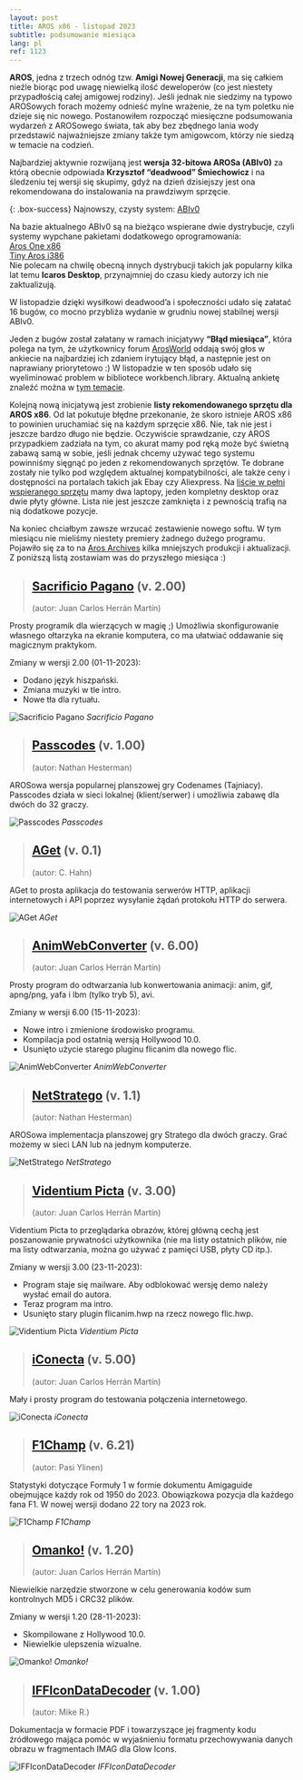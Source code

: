 ```yaml
---
layout: post
title: AROS x86 - listopad 2023
subtitle: podsumowanie miesiąca
lang: pl
ref: 1123
---
```


**AROS**, jedna z trzech odnóg tzw. **Amigi Nowej Generacji**, ma się całkiem nieźle biorąc pod uwagę niewielką ilość deweloperów (co jest niestety przypadłością całej amigowej rodziny). Jeśli jednak nie siedzimy na typowo AROSowych forach możemy odnieść mylne wrażenie, że na tym poletku nie dzieje się nic nowego. Postanowiłem rozpocząć miesięczne podsumowania wydarzeń z AROSowego świata, tak aby bez zbędnego lania wody przedstawić najważniejsze zmiany także tym amigowcom, którzy nie siedzą w temacie na codzień.

Najbardziej aktywnie rozwijaną jest **wersja 32-bitowa AROSa (ABIv0)** za którą obecnie odpowiada **Krzysztof “deadwood” Śmiechowicz** i na śledzeniu tej wersji się skupimy, gdyż na dzień dzisiejszy jest ona rekomendowana do instalowania na prawdziwym sprzęcie.  

{: .box-success}
Najnowszy, czysty system: [ABIv0](https://github.com/deadw00d/AROS/releases/tag/ABIv0_20211128-1)

Na bazie aktualnego ABIv0 są na bieżąco wspierane dwie dystrybucje, czyli systemy wypchane pakietami dodatkowego oprogramowania:  
[Aros One x86](https://sites.google.com/view/arosone)  
[Tiny Aros i386](https://tinyaros.flazio.com)  
Nie polecam na chwilę obecną innych dystrybucji takich jak popularny kilka lat temu **Icaros Desktop**, przynajmniej do czasu kiedy autorzy ich nie zaktualizują.

W listopadzie dzięki wysiłkowi deadwood’a i społeczności udało się załatać 16 bugów, co mocno przybliża wydanie w grudniu nowej stabilnej wersji ABIv0. 

Jeden z bugów został załatany w ramach inicjatywy **“Błąd miesiąca”**, która polega na tym, że użytkownicy forum [ArosWorld](https://www.arosworld.org) oddają swój głos w ankiecie na najbardziej ich zdaniem irytujący błąd, a następnie jest on naprawiany priorytetowo :) W listopadzie w ten sposób udało się wyeliminować problem w bibliotece workbench.library. Aktualną ankietę znaleźć można w [tym temacie](https://www.arosworld.org/infusions/forum/viewthread.php?thread_id=1158).

Kolejną nową inicjatywą jest zrobienie **listy rekomendowanego sprzętu dla AROS x86**. Od lat pokutuje błędne przekonanie, że skoro istnieje AROS x86 to powinien uruchamiać się na każdym sprzęcie x86. Nie, tak nie jest i jeszcze bardzo długo nie będzie. Oczywiście sprawdzanie, czy AROS przypadkiem zadziała na tym, co akurat mamy pod ręką może być świetną zabawą samą w sobie, jeśli jednak chcemy używać tego systemu powinniśmy sięgnąć po jeden z rekomendowanych sprzętów. Te dobrane zostały nie tylko pod względem aktualnej kompatybilności, ale także ceny i dostępności na portalach takich jak Ebay czy Aliexpress. Na [liście w pełni wspieranego sprzętu](https://en.wikibooks.org/wiki/Aros/Platforms/x86_Complete_System_HCL#Recommended_hardware) mamy dwa laptopy, jeden kompletny desktop oraz dwie płyty główne. Lista nie jest jeszcze zamknięta i z pewnością trafią na nią dodatkowe pozycje. 

Na koniec chciałbym zawsze wrzucać zestawienie nowego softu. W tym miesiącu nie mieliśmy niestety premiery żadnego dużego programu. Pojawiło się za to na [Aros Archives](http://archives.aros-exec.org) kilka mniejszych produkcji i aktualizacji. Z poniższą listą zostawiam was do przyszłego miesiąca :)

> ## [Sacrificio Pagano](http://archives.aros-exec.org/?function=showfile&file=utility/misc/sacrificopagano.lha) (v. 2.00)
> (autor: Juan Carlos Herrán Martín)

Prosty programik dla wierzących w magię ;) Umożliwia skonfigurowanie własnego ołtarzyka na ekranie komputera, co ma ułatwiać oddawanie się magicznym praktykom. 

Zmiany w wersji 2.00 (01-11-2023):  
- Dodano język hiszpański.  
- Zmiana muzyki w tle intro.  
- Nowe tła dla rytuału.  

![Sacrificio Pagano](/assets/img/pagano.jpg)
*Sacrificio Pagano*

> ## [Passcodes](http://archives.aros-exec.org/?function=showfile&file=game/misc/passcodes.i386-aros.lha) (v. 1.00)
> (autor: Nathan Hesterman)

AROSowa wersja popularnej planszowej gry Codenames (Tajniacy). Passcodes działa w sieci lokalnej (klient/serwer) i umożliwia zabawę dla dwóch do 32 graczy.

![Passcodes](/assets/img/passcodes.jpg)
*Passcodes*

> ## [AGet](http://archives.aros-exec.org/?function=showfile&file=network/aget.lha) (v. 0.1)
> (autor: C. Hahn)

AGet to prosta aplikacja do testowania serwerów HTTP, aplikacji internetowych i API poprzez wysyłanie żądań protokołu HTTP do serwera.

![AGet](/assets/img/aget.jpg)
*AGet*

> ## [AnimWebConverter](http://archives.aros-exec.org/?function=showfile&file=graphics/convert/animwebconverter.lha) (v. 6.00)
> (autor: Juan Carlos Herrán Martín)

Prosty program do odtwarzania lub konwertowania animacji: anim, gif, apng/png, yafa i lbm (tylko tryb 5), avi.

Zmiany w wersji 6.00 (15-11-2023):
- Nowe intro i zmienione środowisko programu.  
- Kompilacja pod ostatnią wersją Hollywood 10.0.  
- Usunięto użycie starego pluginu flicanim dla nowego flic.  

![AnimWebConverter](/assets/img/animwebconv.jpg)
*AnimWebConverter*

> ## [NetStratego](http://archives.aros-exec.org/?function=showfile&file=game/server/netstratego.i386-aros.lha) (v. 1.1)
> (autor: Nathan Hesterman)

AROSowa implementacja planszowej gry Stratego dla dwóch graczy. Grać możemy w sieci LAN lub na jednym komputerze.

![NetStratego](/assets/img/netstratego.jpg)
*NetStratego*

> ## [Videntium Picta](http://archives.aros-exec.org/?function=showfile&file=graphics/viewer/videntiumpicta.lha) (v. 3.00)
> (autor: Juan Carlos Herrán Martín)

Videntium Picta to przeglądarka obrazów, której główną cechą jest poszanowanie prywatności użytkownika (nie ma listy ostatnich plików, nie ma listy odtwarzania, można go używać z pamięci USB, płyty CD itp.).

Zmiany w wersji 3.00 (23-11-2023):
- Program staje się mailware. Aby odblokować wersję demo należy wysłać email do autora.  
- Teraz program ma intro.  
- Usunięto stary plugin flicanim.hwp na rzecz nowego flic.hwp.  

![Videntium Picta](/assets/img/videntium.jpg)
*Videntium Picta*

> ## [iConecta](http://archives.aros-exec.org/?function=showfile&file=network/misc/iconecta.lha) (v. 5.00)
> (autor: Juan Carlos Herrán Martín)

Mały i prosty program do testowania połączenia internetowego.

![iConecta](/assets/img/iconecta.jpg)
*iConecta*

> ## [F1Champ](http://archives.aros-exec.org/?function=showfile&file=document/misc/f1champ.lha) (v. 6.21)
> (autor: Pasi Ylinen)

Statystyki dotyczące Formuły 1 w formie dokumentu Amigaguide obejmujące każdy rok od 1950 do 2023. Obowiązkowa pozycja dla każdego fana F1. W nowej wersji dodano 22 tory na 2023 rok.

![F1Champ](/assets/img/f1champ.jpg)
*F1Champ*

> ## [Omanko!](http://archives.aros-exec.org/?function=showfile&file=utility/filetool/omanko.lha) (v. 1.20)
> (autor: Juan Carlos Herrán Martín)

Niewielkie narzędzie stworzone w celu generowania kodów sum kontrolnych MD5 i CRC32 plików.

Zmiany w wersji 1.20 (28-11-2023):
- Skompilowane z Hollywood 10.0. 
- Niewielkie ulepszenia wizualne. 

![Omanko!](/assets/img/omanko.jpg)
*Omanko!*

> ## [IFFIconDataDecoder](http://archives.aros-exec.org/?function=showfile&file=graphics/icon/iff_icon_data_decoder.zip) (v. 1.00)
> (autor: Mike R.)

Dokumentacja w formacie PDF i towarzyszące jej fragmenty kodu źródłowego mająca pomóc w wyjaśnieniu formatu przechowywania danych obrazu w fragmentach IMAG dla Glow Icons.

![IFFIconDataDecoder](/assets/img/ifficon.jpg)
*IFFIconDataDecoder*
